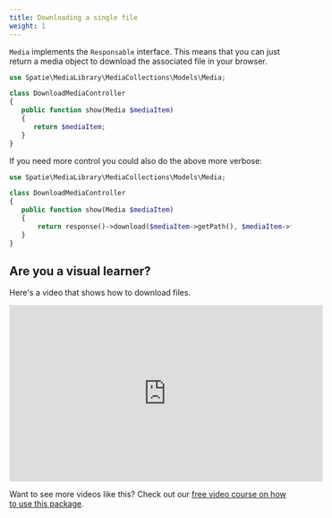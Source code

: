 ```yaml
---
title: Downloading a single file
weight: 1
---
```


`Media` implements the `Responsable` interface. This means that you can just return a media object to download the associated file in your browser.

```php
use Spatie\MediaLibrary\MediaCollections\Models\Media;

class DownloadMediaController
{
   public function show(Media $mediaItem)
   {
      return $mediaItem;
   }
}
```

If you need more control you could also do the above more verbose:

```php
use Spatie\MediaLibrary\MediaCollections\Models\Media;

class DownloadMediaController
{
   public function show(Media $mediaItem)
   {
       return response()->download($mediaItem->getPath(), $mediaItem->file_name);
   }
}
```

## Are you a visual learner?

Here's a video that shows how to download files.

<iframe width="560" height="315" src="https://www.youtube.com/embed/cVcN03MWTb4" frameborder="0" allow="accelerometer; autoplay; clipboard-write; encrypted-media; gyroscope; picture-in-picture" allowfullscreen></iframe>

Want to see more videos like this? Check out our [free video course on how to use this package](https://spatie.be/videos/discovering-laravel-media-library).
